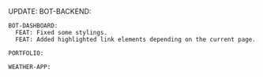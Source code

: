 UPDATE:
    BOT-BACKEND:

    BOT-DASHBOARD:
      FEAT: Fixed some stylings. 
      FEAT: Added highlighted link elements depending on the current page.

    PORTFOLIO:

    WEATHER-APP:
